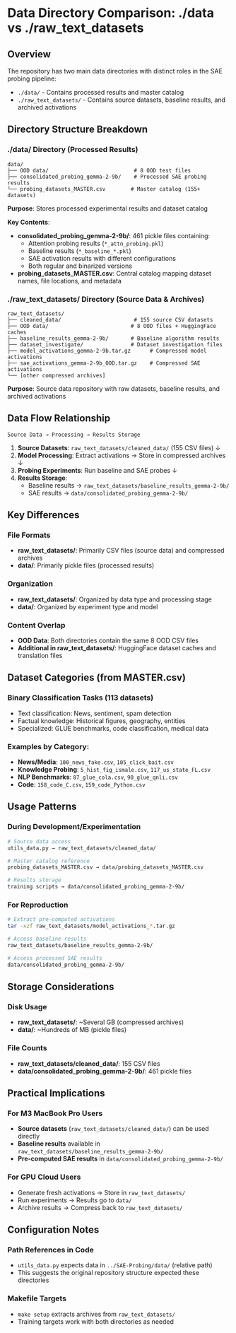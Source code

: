 # Data Directory Comparison: ./data vs ./raw_text_datasets

## Overview

The repository has two main data directories with distinct roles in the SAE probing pipeline:
- `./data/` - Contains processed results and master catalog
- `./raw_text_datasets/` - Contains source datasets, baseline results, and archived activations

## Directory Structure Breakdown

### ./data/ Directory (Processed Results)

```
data/
├── OOD data/                           # 8 OOD test files
├── consolidated_probing_gemma-2-9b/    # Processed SAE probing results
└── probing_datasets_MASTER.csv        # Master catalog (155+ datasets)
```

**Purpose**: Stores processed experimental results and dataset catalog

**Key Contents**:
- **consolidated_probing_gemma-2-9b/**: 461 pickle files containing:
  - Attention probing results (`*_attn_probing.pkl`)
  - Baseline results (`*_baseline_*.pkl`)
  - SAE activation results with different configurations
  - Both regular and binarized versions
- **probing_datasets_MASTER.csv**: Central catalog mapping dataset names, file locations, and metadata

### ./raw_text_datasets/ Directory (Source Data & Archives)

```
raw_text_datasets/
├── cleaned_data/                       # 155 source CSV datasets
├── OOD data/                          # 8 OOD files + HuggingFace caches
├── baseline_results_gemma-2-9b/       # Baseline algorithm results
├── dataset_investigate/               # Dataset investigation files
├── model_activations_gemma-2-9b.tar.gz      # Compressed model activations
├── sae_activations_gemma-2-9b_OOD.tar.gz    # Compressed SAE activations
└── [other compressed archives]
```

**Purpose**: Source data repository with raw datasets, baseline results, and archived activations

## Data Flow Relationship

```
Source Data → Processing → Results Storage
```

1. **Source Datasets**: `raw_text_datasets/cleaned_data/` (155 CSV files)
   ↓
2. **Model Processing**: Extract activations → Store in compressed archives
   ↓
3. **Probing Experiments**: Run baseline and SAE probes
   ↓
4. **Results Storage**: 
   - Baseline results → `raw_text_datasets/baseline_results_gemma-2-9b/`
   - SAE results → `data/consolidated_probing_gemma-2-9b/`

## Key Differences

### File Formats
- **raw_text_datasets/**: Primarily CSV files (source data) and compressed archives
- **data/**: Primarily pickle files (processed results)

### Organization
- **raw_text_datasets/**: Organized by data type and processing stage
- **data/**: Organized by experiment type and model

### Content Overlap
- **OOD Data**: Both directories contain the same 8 OOD CSV files
- **Additional in raw_text_datasets/**: HuggingFace dataset caches and translation files

## Dataset Categories (from MASTER.csv)

### Binary Classification Tasks (113 datasets)
- Text classification: News, sentiment, spam detection
- Factual knowledge: Historical figures, geography, entities
- Specialized: GLUE benchmarks, code classification, medical data

### Examples by Category:
- **News/Media**: `100_news_fake.csv`, `105_click_bait.csv`
- **Knowledge Probing**: `5_hist_fig_ismale.csv`, `117_us_state_FL.csv`
- **NLP Benchmarks**: `87_glue_cola.csv`, `90_glue_qnli.csv`
- **Code**: `158_code_C.csv`, `159_code_Python.csv`

## Usage Patterns

### During Development/Experimentation
```bash
# Source data access
utils_data.py → raw_text_datasets/cleaned_data/

# Master catalog reference
probing_datasets_MASTER.csv → data/probing_datasets_MASTER.csv

# Results storage
training scripts → data/consolidated_probing_gemma-2-9b/
```

### For Reproduction
```bash
# Extract pre-computed activations
tar -xzf raw_text_datasets/model_activations_*.tar.gz

# Access baseline results
raw_text_datasets/baseline_results_gemma-2-9b/

# Access processed SAE results
data/consolidated_probing_gemma-2-9b/
```

## Storage Considerations

### Disk Usage
- **raw_text_datasets/**: ~Several GB (compressed archives)
- **data/**: ~Hundreds of MB (pickle files)

### File Counts
- **raw_text_datasets/cleaned_data/**: 155 CSV files
- **data/consolidated_probing_gemma-2-9b/**: 461 pickle files

## Practical Implications

### For M3 MacBook Pro Users
- **Source datasets** (`raw_text_datasets/cleaned_data/`) can be used directly
- **Baseline results** available in `raw_text_datasets/baseline_results_gemma-2-9b/`
- **Pre-computed SAE results** in `data/consolidated_probing_gemma-2-9b/`

### For GPU Cloud Users
- Generate fresh activations → Store in `raw_text_datasets/`
- Run experiments → Results go to `data/`
- Archive results → Compress back to `raw_text_datasets/`

## Configuration Notes

### Path References in Code
- `utils_data.py` expects data in `../SAE-Probing/data/` (relative path)
- This suggests the original repository structure expected these directories

### Makefile Targets
- `make setup` extracts archives from `raw_text_datasets/`
- Training targets work with both directories as needed